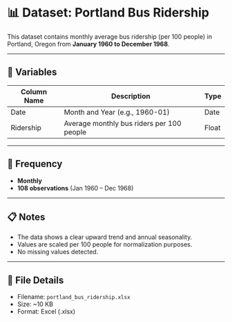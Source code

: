 # 📊 Dataset: Portland Bus Ridership

This dataset contains monthly average bus ridership (per 100 people) in Portland, Oregon from **January 1960 to December 1968**.

---

## 🔢 Variables

| Column Name | Description                          | Type    |
|-------------|--------------------------------------|---------|
| Date        | Month and Year (e.g., 1960-01)        | Date    |
| Ridership   | Average monthly bus riders per 100 people | Float   |

---

## 🔁 Frequency

- **Monthly**
- **108 observations** (Jan 1960 – Dec 1968)

---

## 📋 Notes

- The data shows a clear upward trend and annual seasonality.
- Values are scaled per 100 people for normalization purposes.
- No missing values detected.

---


## 📎 File Details

- Filename: `portland_bus_ridership.xlsx`
- Size: ~10 KB
- Format: Excel (.xlsx)
